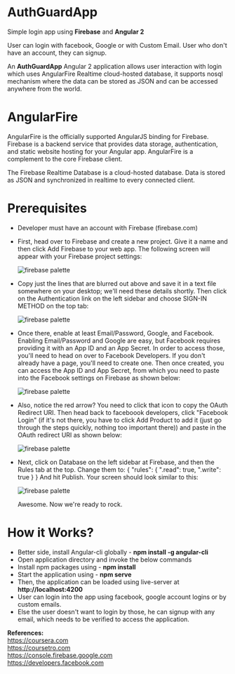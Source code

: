 # AuthGuardApp
Simple login app using <b>Firebase</b> and <b>Angular 2</b>

User can login with facebook, Google or with Custom Email.
User who don't have an account, they can signup.

An <b>AuthGuardApp</b> Angular 2 application allows user interaction with login which uses AngularFire Realtime cloud-hosted database, it supports nosql mechanism where the data can be stored as JSON and can be accessed anywhere from the world. 

# AngularFire
AngularFire is the officially supported AngularJS binding for Firebase. Firebase is a backend service that provides data storage, authentication, and static website hosting for your Angular app. AngularFire is a complement to the core Firebase client.

The Firebase Realtime Database is a cloud-hosted database. Data is stored as JSON and synchronized in realtime to every connected client.

# Prerequisites
 - Developer must have an account with Firebase (firebase.com)
 - First, head over to Firebase and create a new project. Give it a name and then click Add Firebase to your web app. The following        screen will appear with your Firebase project settings:
 
   ![firebase palette](http://s3.amazonaws.com/coursetro/posts/content_images/1-1484580318329.jpg)
   
 - Copy just the lines that are blurred out above and save it in a text file somewhere on your desktop; we'll need these details            shortly. Then click on the Authentication link on the left sidebar and choose SIGN-IN METHOD on the top tab:
 
   ![firebase palette](https://s3.amazonaws.com/coursetro/posts/content_images/2-1484580326068.jpg)
   
 - Once there, enable at least Email/Password, Google, and Facebook. Enabling Email/Password and Google are easy, but Facebook requires    providing it with an App ID and an App Secret. In order to access those, you'll need to head on over to Facebook Developers. If you      don't already have a page, you'll need to create one. Then once created, you can access the App ID and App Secret, from which you        need to paste into the Facebook settings on Firebase as shown below:
 
   ![firebase palette](https://s3.amazonaws.com/coursetro/posts/content_images/3-1484580332137.jpg)
   
 - Also, notice the red arrow? You need to click that icon to copy the OAuth Redirect URI. Then head back to faceboook developers, click    "Facebook Login" (if it's not there, you have to click Add Product to add it (just go through the steps quickly, nothing too            important there)) and paste in the OAuth redirect URI as shown below:
   
   ![firebase palette](https://s3.amazonaws.com/coursetro/posts/content_images/4-1484580337982.jpg)
 
 - Next, click on Database on the left sidebar at Firebase, and then the Rules tab at the top.  Change them to:
    {
      "rules": {
        ".read": true,
        ".write": true
      }
    }
    And hit Publish. Your screen should look similar to this: 
    
    ![firebase palette](https://s3.amazonaws.com/coursetro/posts/content_images/5-1484580344208.jpg)
    
    Awesome. Now we're ready to rock.
 
# How it Works?
 - Better side, install Angular-cli globally - <b>npm install -g angular-cli</b>
 - Open application directory and invoke the below commands 
 - Install npm packages using  - <b>npm install</b>
 - Start the application using - <b>npm serve</b>
 - Then, the application can be loaded using live-server at <b>http://localhost:4200</b>
 - User can login into the app using facebook, google account logins or by custom emails.
 - Else the user doesn't want to login by those, he can signup with any email, which needs to be verified to access the application.
 
 
 <b>References:</b><br/>
 https://coursera.com<br/>
 https://coursetro.com<br/>
 https://console.firebase.google.com<br/>
 https://developers.facebook.com
